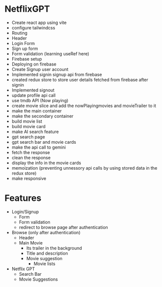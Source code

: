 # NetflixGPT
- Create react app using vite
- configure tailwindcss
- Routing
- Header
- Login Form
- Sign up form
- Form validation (learning useRef here)
- Firebase setup
- Deploying on firebase
- Create Signup user account
- Implemented signin signup api from firebase
- created redux store to store user details fetched from firebase after signin
- Implemented signout
- update profile api call
- use tmdb API (Now playing)
- create movie slice and add the nowPlayingmovies and movieTrailer to it
- make the main container
- make the secondary container
- build movie list
- build movie card
- make AI search feature
- gpt search page
- gpt search bar and movie cards
- make the api call to gemini
- fetch the response
- clean the response
- display the info in the movie cards
- memoization (preventing unnessory api calls by using stored data in the redux store)
- make responsive


# Features
- Login/Signup
    - Form 
    - Form validation
    - redirect to browse page after authentication
- Browse (only after authentication)
    - Header
    - Main Movie
        - Its trailer in the background
        - Title and description
        - Movie suggestion
            - Movie lists
- Netflix GPT
    - Search Bar
    - Movie Suggestions
